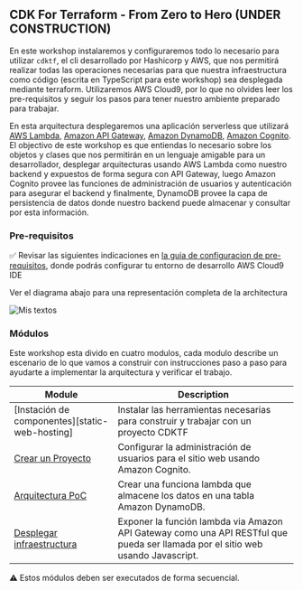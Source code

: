 ## CDK For Terraform - From Zero to Hero (UNDER CONSTRUCTION)

En este workshop instalaremos y configuraremos todo lo necesario para utilizar `cdktf`, el cli desarrollado por Hashicorp y AWS, que nos permitirá realizar todas las operaciones necesarias para que nuestra infraestructura como código (escrita en TypeScript para este workshop) sea desplegada mediante terraform.
Utilizaremos AWS Cloud9, por lo que no olvides leer los pre-requisitos y seguir los pasos para tener nuestro ambiente preparado para trabajar.

En esta arquitectura desplegaremos una aplicación serverless que utilizará [AWS Lambda][lambda], [Amazon API Gateway][api-gw], [Amazon DynamoDB][dynamodb], [Amazon Cognito][cognito]. El objectivo de este workshop es que entiendas lo necesario sobre los objetos y clases que nos permitirán en un lenguaje amigable para un desarrollador, desplegar arquitecturas usando AWS Lambda como nuestro backend y expuestos de forma segura con API Gateway, luego Amazon Cognito provee las funciones de administración de usuarios y autenticación para asegurar el backend y finalmente, DynamoDB provee la capa de persistencia de datos donde nuestro backend puede almacenar y consultar por esta información.

### Pre-requisitos

:white_check_mark: Revisar las siguientes indicaciones en [la guia de configuracion de pre-requisitos][setup],
donde podrás configurar tu entorno de desarrollo AWS Cloud9 IDE

Ver el diagrama abajo para una representación completa de la architectura

![Mis textos](images/wildrydes-complete-architecture.png)

### Módulos

Este workshop esta divido en cuatro modulos, cada modulo describe un escenario de
lo que vamos a construir con instrucciones paso a paso para ayudarte a implementar
la arquitectura y verificar el trabajo.


| Module | Description |
| ---------------- | -------------------------------------------------------- |
| [Instación de componentes][static-web-hosting] | Instalar las herramientas necesarias para construir y trabajar con un proyecto CDKTF |
| [Crear un Proyecto][create-project] | Configurar la administración de usuarios para el sitio web usando Amazon Cognito. |
| [Arquitectura PoC][get-sourcecode] | Crear una funciona lambda que almacene los datos en una tabla Amazon DynamoDB. |
| [Desplegar infraestructura][deploy-architecture] | Exponer la función lambda via Amazon API Gateway como una API RESTful que pueda ser llamada por el sitio web usando Javascript. |

:warning: Estos módulos deben ser executados de forma secuencial.


[cognito]: https://aws.amazon.com/cognito/
[lambda]: https://aws.amazon.com/lambda/
[api-gw]: https://aws.amazon.com/api-gateway/
[s3]: https://aws.amazon.com/s3/
[dynamodb]: https://aws.amazon.com/dynamodb/
[setup]: 0_Setup/
[installing-components]: 1_Installing/
[create-project]: 2_CreateProject/
[get-sourcecode]: 3_GetSourceCode/
[deploy-architecture]: 4_Deploy/
[cleanup]: 9_CleanUp/
